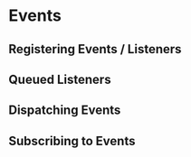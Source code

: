# Events
## Registering Events / Listeners
## Queued Listeners
## Dispatching Events
## Subscribing to Events
